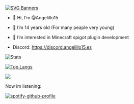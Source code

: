 [![SVG Banners](https://svg-banners.vercel.app/api?type=origin&text1=Angelillo15&text2=Java%20developer&width=800&height=400)](https://github.com/Akshay090/svg-banners)

- 👋 Hi, I’m @Angelillo15
- 🥔 I’m 14 years old (For many peaple very young)
- 👀 I’m interested in Minecraft spigot plugin development

- Discord: https://discord.angelillo15.es

![Stats](https://github-readme-stats.vercel.app/api?username=Angelillo15&theme=nightowl&show_icons=true)

[![Top Langs](https://github-readme-stats.vercel.app/api/top-langs/?username=Angelillo15&layout=compact&theme=nightowl)](https://angelillo15.es)

![](https://komarev.com/ghpvc/?username=your-github-username&color=blueviolet)


Now im listening:

[![spotify-github-profile](https://spotify-github-profile.vercel.app/api/view?uid=angelmg5555&cover_image=true&theme=default&bar_color=53b14f&bar_color_cover=false)](https://spotify-github-profile.vercel.app/api/view?uid=angelmg5555&redirect=true)


<!---
Angelillo15/Angelillo15 is a ✨ special ✨ repository because its `README.md` (this file) appears on your GitHub profile.
You can click the Preview link to take a look at your changes.
--->
